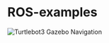 # ROS-examples

![Turtlebot3 Gazebo Navigation](https://github.com/astomodynamics/ROS-examples/blob/master/ros2_ws/turtlebot3_gazebo_navigation_demo.gif)
